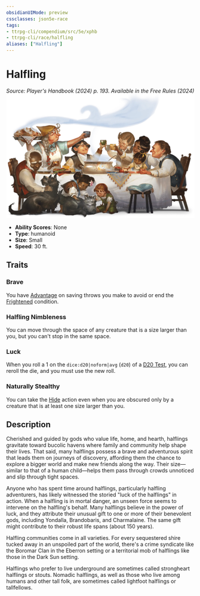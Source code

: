 ```yaml
---
obsidianUIMode: preview
cssclasses: json5e-race
tags:
- ttrpg-cli/compendium/src/5e/xphb
- ttrpg-cli/race/halfling
aliases: ["Halfling"]
---
```

# Halfling
*Source: Player's Handbook (2024) p. 193. Available in the Free Rules (2024)*  
![](3-Compendium/races/img/halfling.webp#right)

- **Ability Scores**: None
- **Type**: humanoid
- **Size**: Small
- **Speed**: 30 ft.

## Traits

### Brave

You have [Advantage](3-Compendium/rules/variant-rules/advantage-xphb.md) on saving throws you make to avoid or end the [Frightened](3-Compendium/rules/conditions.md#Frightened) condition.

### Halfling Nimbleness

You can move through the space of any creature that is a size larger than you, but you can't stop in the same space.

### Luck

When you roll a 1 on the `dice:d20|noform|avg` (`d20`) of a [D20 Test](3-Compendium/rules/variant-rules/d20-test-xphb.md), you can reroll the die, and you must use the new roll.

### Naturally Stealthy

You can take the [Hide](3-Compendium/rules/actions.md#Hide) action even when you are obscured only by a creature that is at least one size larger than you.

## Description

Cherished and guided by gods who value life, home, and hearth, halflings gravitate toward bucolic havens where family and community help shape their lives. That said, many halflings possess a brave and adventurous spirit that leads them on journeys of discovery, affording them the chance to explore a bigger world and make new friends along the way. Their size—similar to that of a human child—helps them pass through crowds unnoticed and slip through tight spaces.

Anyone who has spent time around halflings, particularly halfling adventurers, has likely witnessed the storied "luck of the halflings" in action. When a halfling is in mortal danger, an unseen force seems to intervene on the halfling's behalf. Many halflings believe in the power of luck, and they attribute their unusual gift to one or more of their benevolent gods, including Yondalla, Brandobaris, and Charmalaine. The same gift might contribute to their robust life spans (about 150 years).

Halfling communities come in all varieties. For every sequestered shire tucked away in an unspoiled part of the world, there's a crime syndicate like the Boromar Clan in the Eberron setting or a territorial mob of halflings like those in the Dark Sun setting.

Halflings who prefer to live underground are sometimes called strongheart halflings or stouts. Nomadic halflings, as well as those who live among humans and other tall folk, are sometimes called lightfoot halflings or tallfellows.